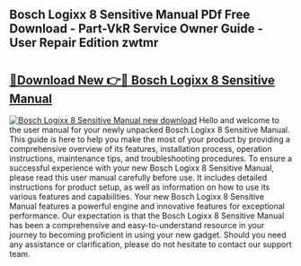 ## Bosch Logixx 8 Sensitive Manual PDf Free Download - Part-VkR Service Owner Guide - User Repair Edition zwtmr

# <h2><a href="http://cf16219.oget.top/?id=Bosch+Logixx+8+Sensitive+Manual">🔗Download New 👉🔴 Bosch Logixx 8 Sensitive Manual</a></h2>

[![Bosch Logixx 8 Sensitive Manual new download](https://i.imgur.com/5g1atiW.png)](http://cf16219.oget.top/?id=Bosch+Logixx+8+Sensitive+Manual)
Hello and welcome to the user manual for your newly unpacked Bosch Logixx 8 Sensitive Manual. This guide is here to help you make the most of your product by providing a comprehensive overview of its features, installation process, operation instructions, maintenance tips, and troubleshooting procedures. To ensure a successful experience with your new Bosch Logixx 8 Sensitive Manual, please read this user manual carefully before use. It includes detailed instructions for product setup, as well as information on how to use its various features and capabilities. Your new Bosch Logixx 8 Sensitive Manual features a powerful engine and innovative features for exceptional performance. Our expectation is that the Bosch Logixx 8 Sensitive Manual has been a comprehensive and easy-to-understand resource in your journey to becoming proficient in using your new gadget. Should you need any assistance or clarification, please do not hesitate to contact our support team.

